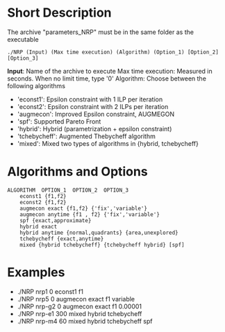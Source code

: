 # Short Description

The archive "parameters_NRP" must be in the same folder as the executable

```
./NRP (Input) (Max time execution) (Algorithm) (Option_1) [Option_2] [Option_3]
```

**Input**: Name of the archive to execute
Max time execution: Measured in seconds. When no limit time, type '0'
Algorithm: Choose between the following algorithms
 * 'econst1': Epsilon constraint with 1 ILP per iteration
 * 'econst2': Epsilon constraint with 2 ILPs per iteration
 * 'augmecon': Improved Epsilon constraint, AUGMEGON
 * 'spf': Supported Pareto Front
 * 'hybrid': Hybrid (parametrization + epsilon constraint)
 * 'tchebycheff': Augmented Thebycheff algorithm
 * 'mixed': Mixed two types of algorithms in {hybrid, tchebycheff}

# Algorithms and Options
	ALGORITHM  OPTION_1  OPTION_2  OPTION_3
		econst1 {f1,f2}
		econst2 {f1,f2}
		augmecon exact {f1,f2} {'fix','variable'}
		augmecon anytime {f1 , f2} {'fix','variable'}
		spf {exact,approximate}	
		hybrid exact
		hybrid anytime {normal,quadrants} {area,unexplored}
		tchebycheff {exact,anytime}	
		mixed {hybrid tchebycheff} {tchebycheff hybrid} [spf]


# Examples

* ./NRP nrp1 0 econst1 f1
* ./NRP nrp5 0 augmecon exact f1 variable
* ./NRP nrp-g2 0 augmecon exact f1 0.00001
* ./NRP nrp-e1 300 mixed hybrid tchebycheff
* ./NRP nrp-m4 60 mixed hybrid tchebycheff spf


